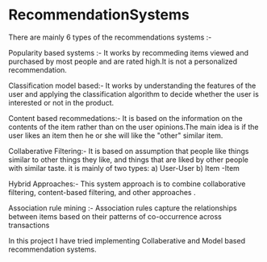 # RecommendationSystems


There are mainly 6 types of the recommendations systems :-

Popularity based systems :- It works by recommeding items viewed and purchased by most people and are rated high.It is not a personalized recommendation.

Classification model based:- It works by understanding the features of the user and applying the classification algorithm to decide whether the user is interested or not in the product.

Content based recommedations:- It is based on the information on the contents of the item rather than on the user opinions.The main idea is if the user likes an item then he or she will like the "other" similar item.

Collaberative Filtering:- It is based on assumption that people like things similar to other things they like, and things that are liked by other people with similar taste. it is mainly of two types: a) User-User b) Item -Item

Hybrid Approaches:- This system approach is to combine collaborative filtering, content-based filtering, and other approaches .

Association rule mining :- Association rules capture the relationships between items based on their patterns of co-occurrence across transactions

In this project I have tried implementing Collaberative and Model based recommendation systems.
